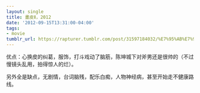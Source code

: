 ```yaml
---
layout: single
title: 畫皮Ⅱ，2012
date: '2012-09-15T13:31:00-04:00'
tags:
- movie
tumblr_url: https://rapturer.tumblr.com/post/31597184032/%E7%95%AB%E7%9A%AE%E2%85%B12012
---
```

优点：心换皮的纠葛，服饰，打斗戏动了脑筋，陈坤城下对斧男还是很帅的（不过慢镜头乱用，拍得惊人的烂）。

另外全是缺点，无剧情，台词脑残，配乐白痴，人物神经病，甚至开始走不健康路线。

